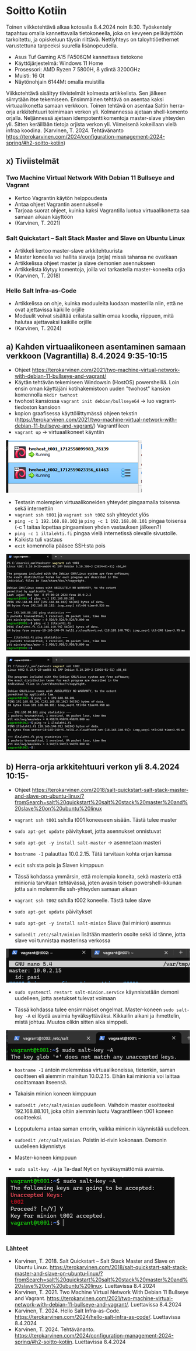 # Soitto Kotiin
Toinen viikkotehtävä alkaa kotosalla 8.4.2024 noin 8:30. Työskentely tapahtuu omalla kannettavalla tietokoneella, joka on kevyeen pelikäyttöön tarkoitettu, ja opiskeluun täysin riittävä. Nettiyhteys on taloyhtiöethernet varustettuna tarpeeksi suurella lisänopeudella.
- Asus Tuf Gaming A15 FA506QM kannettava tietokone
- Käyttöjärjestelmä: Windows 11 Home
- Prosessori: AMD Ryzen 7 5800H, 8 ydintä 3200GHz
- Muisti: 16 Gt
- Näytönohjain 6144Mt omalla muistilla

Viikkotehtävä sisältyy tiivistelmät kolmesta artikkelista. Sen jälkeen siirrytään itse tekemiseen. Ensimmäinen tehtävä on asentaa kaksi virtuaalikonetta samaan verkkoon. Toinen tehtävä on asentaa Saltin herra-orja arkkitehtuuri toimimaan verkon yli. Kolmannessa ajetaan shell-komento orjalla. Neljännessä ajetaan idempotenttikomentoja master-slave yhteyden yli. Sitten keräillään tietoja orjista verkon yli. Viimeisenä kokeillaan vielä infraa koodina. (Karvinen, T. 2024. Tehtävänanto https://terokarvinen.com/2024/configuration-management-2024-spring/#h2-soitto-kotiin)

## x) Tiviistelmät
### Two Machine Virtual Network With Debian 11 Bullseye and Vagrant
- Kertoo Vagrantin käytön helppoudesta
- Antaa ohjeet Vagrantin asennukselle
- Tarjoaa suorat ohjeet, kuinka kaksi Vagrantilla luotua virtuaalikonetta saa samaan aikaan käyttöön
- (Karvinen, T. 2021)

### Salt Quickstart – Salt Stack Master and Slave on Ubuntu Linux
- Artikkeli kertoo master-slave arkkitehtuurista
- Master koneella voi hallita slaveja (orjia) missä tahansa ne ovatkaan
- Artikkelissa ohjeet master ja slave demonien asennukseen
- Artikkelista löytyy komentoja, joilla voi tarkastella master-koneelta orjia
- (Karvinen, T. 2018)

### Hello Salt Infra-as-Code
- Artikkelissa on ohje, kuinka moduuleita luodaan masterilla niin, että ne ovat ajettavissa kaikille orjille
- Moduulit voivat sisältää erilaista saltin omaa koodia, riippuen, mitä halutaa ajettavaksi kaikille orjille
- (Karvinen, T. 2024)

## a) Kahden virtuaalikoneen asentaminen samaan verkkoon (Vagrantilla) 8.4.2024 9:35-10:15
- Ohjeet https://terokarvinen.com/2021/two-machine-virtual-network-with-debian-11-bullseye-and-vagrant/
- Käytän tehtävän tekemiseen Windowsin (HostOS) powershelliä. Loin ensin oman käyttäjäni kotihakemistoon uuden "twohost" kansion komennolla `mkdir twohost`
- twohost kansiossa `vagrant init debian/bullseye64` -> luo vagrant-tiedoston kansioon
- kopion graafisessa käyttöliittymässä ohjeen tekstin (https://terokarvinen.com/2021/two-machine-virtual-network-with-debian-11-bullseye-and-vagrant/) Vagrantfileen
- `vagrant up` -> virtuaalikoneet käyntiin

![Add file: Upload](kuvat/vagrant-up.png)

- Testasin molempien virtuaalikoneiden yhteydet pingaamalla toisensa sekä internettiin
- `vagrant ssh t001` ja `vagrant ssh t002` ssh yhteydet ylös
- `ping -c 1 192.168.88.102` ja `ping -c 1 192.168.88.101` pingaa toisensa (-c 1 taitaa lopettaa pingaamisen yhden vastauksen jälkeen?)
- `ping -c 1 iltalehti.fi` pingaa vielä internetissä olevalle sivustolle.
- Kaikista tuli vastaus
- `exit` komennolla pääsee SSH:sta pois

![Add file: Upload](kuvat/t001.png)

![Add file: Upload](kuvat/t002.png)

## b) Herra-orja arkkitehtuuri verkon yli 8.4.2024 10:15-
- Ohjeet https://terokarvinen.com/2018/salt-quickstart-salt-stack-master-and-slave-on-ubuntu-linux/?fromSearch=salt%20quickstart%20salt%20stack%20master%20and%20slave%20on%20ubuntu%20linux
- `vagrant ssh t001` ssh:lla t001 koneeseen sisään. Tästä tulee master
- `sudo apt-get update` päivitykset, jotta asennukset onnistuvat
- `sudo apt-get -y install salt-master` -> asennetaan masteri
- `hostname -I` palauttaa 10.0.2.15. Tätä tarvitaan kohta orjan kanssa
- `exit` ssh:sta pois ja Slaven kimppuun
- Tässä kohdassa ymmärsin, että molempia koneita, sekä masteria että minionia tarvitaan tehtävässä, joten avasin toisen powershell-ikkunan jotta sain molemmille ssh-yhteyden samaan aikaan

- `vagrant ssh t002` ssh:lla t002 koneelle. Tästä tulee slave
- `sudo apt-get update` päivitykset
- `sudo apt-get -y install salt-minion` Slave (tai minion) asennus
- `sudoedit /etc/salt/minion` lisätään masterin osoite sekä id tänne, jotta slave voi tunnistaa masterinsa verkossa

![Add file: Upload](kuvat/sudoedit2.png)

- `sudo systemctl restart salt-minion.service` käynnistetään demoni uudelleen, jotta asetukset tulevat voimaan

- Tässä kohdassa tulee ensimmäiset ongelmat. Master-koneen `sudo salt-key -A` ei löydä avaimia hyväksyttäväksi. Kikkailin aikani ja ihmettelin, mistä johtuu. Muutos olikin sitten aika simppeli.

![Add file: Update](kuvat/key-error.png)

- `hostname -I` antoin molemmissa virtuaalikoneissa, tietenkin, saman osoitteen eli aiemmin mainitun 10.0.2.15. Eihän kai minionia voi laittaa osoittamaan itseensä.
- Takaisin minion koneen kimppuun
- `sudoedit /etc/salt/minion` uudelleen. Vaihdoin master osoitteeksi 192.168.88.101, joka oltiin aiemmin luotu Vagrantfileen t001 koneen osoitteeksi.
- Lopputulema antaa saman errorin, vaikka minionin käynnistää uudelleen.
- `sudoedit /etc/salt/minion`. Poistin id-rivin kokonaan. Demonin uudelleen käynnistys

- Master-koneen kimppuun
- `sudo salt-key -A` ja Ta-daa! Nyt on hyväksymättömiä avaimia.

![Add file: Update](kuvat/key-accepted.png)


### Lähteet
- Karvinen, T. 2018. Salt Quickstart – Salt Stack Master and Slave on Ubuntu Linux. https://terokarvinen.com/2018/salt-quickstart-salt-stack-master-and-slave-on-ubuntu-linux/?fromSearch=salt%20quickstart%20salt%20stack%20master%20and%20slave%20on%20ubuntu%20linux. Luettavissa 8.4.2024
- Karvinen, T. 2021. Two Machine Virtual Network With Debian 11 Bullseye and Vagrant. https://terokarvinen.com/2021/two-machine-virtual-network-with-debian-11-bullseye-and-vagrant/. Luettavissa 8.4.2024
- Karvinen, T. 2024. Hello Salt Infra-as-Code. https://terokarvinen.com/2024/hello-salt-infra-as-code/. Luettavissa 8.4.2024
- Karvinen, T. 2024. Tehtävänanto. https://terokarvinen.com/2024/configuration-management-2024-spring/#h2-soitto-kotiin. Luettavissa 8.4.2024
